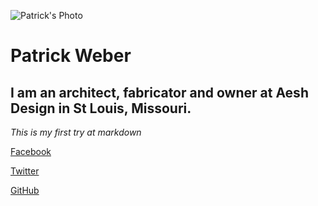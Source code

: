 ![Patrick's Photo](https://scontent.xx.fbcdn.net/v/t1.0-9/11215726_1070945032916158_2878733030828857836_n.jpg?oh=22c881f7b947b22ab87ae78bcd515231&oe=58907EC1)

# Patrick Weber

## I am an architect, fabricator and owner at Aesh Design in St Louis, Missouri.

*This is my first try at markdown*

[Facebook](https://www.facebook.com/pdubs31)

[Twitter](https://twitter.com/pweber31)

[GitHub](https://github.com/pweb-31)
